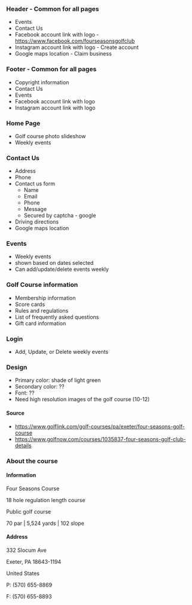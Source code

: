 ### Header - Common for all pages
* Events
* Contact Us
* Facebook account link with logo - https://www.facebook.com/fourseasonsgolfclub
* Instagram account link with logo - Create account
* Google maps location - Claim business

### Footer - Common for all pages
* Copyright information
* Contact Us
* Events
* Facebook account link with logo
* Instagram account link with logo

### Home Page
* Golf course photo slideshow
* Weekly events

### Contact Us
* Address
* Phone
* Contact us form
    * Name
    * Email
    * Phone
    * Message
    * Secured by captcha - google
* Driving directions
* Google maps location

### Events
* Weekly events
* shown based on dates selected
* Can add/update/delete events weekly

### Golf Course information
* Membership information
* Score cards
* Rules and regulations
* List of frequently asked questions
* Gift card information

### Login
* Add, Update, or Delete weekly events

### Design
* Primary color: shade of light green
* Secondary color: ??
* Font: ??
* Need high resolution images of the golf course (10-12)

#### Source
* https://www.golflink.com/golf-courses/pa/exeter/four-seasons-golf-course
* https://www.golfnow.com/courses/1035837-four-seasons-golf-club-details

### About the course

#### Information

Four Seasons Course

18 hole regulation length course

Public golf course

70 par | 5,524 yards | 102 slope

#### Address

332 Slocum Ave

Exeter, PA  18643-1194

United States

P: (570) 655-8869

F: (570) 655-8893